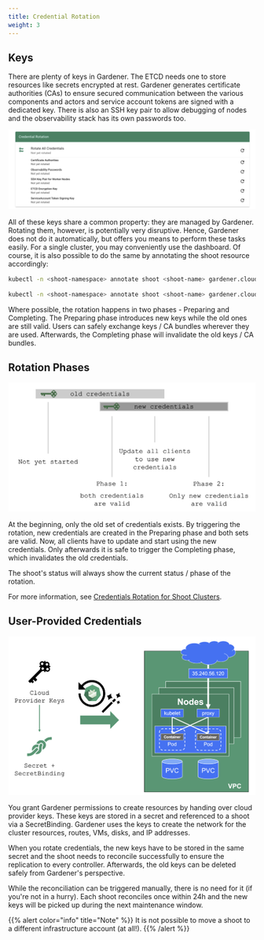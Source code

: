 ```yaml
---
title: Credential Rotation
weight: 3
---
```


## Keys

There are plenty of keys in Gardener. The ETCD needs one to store resources like secrets encrypted at rest. Gardener generates certificate authorities (CAs) to ensure secured communication between the various components and actors and service account tokens are signed with a dedicated key. There is also an SSH key pair to allow debugging of nodes and the observability stack has its own passwords too.

![keys](./images/keys.png)

All of these keys share a common property: they are managed by Gardener. Rotating them, however, is potentially very disruptive. Hence, Gardener does not do it automatically, but offers you means to perform these tasks easily. For a single cluster, you may conveniently use the dashboard. Of course, it is also possible to do the same by annotating the shoot resource accordingly:

```bash
kubectl -n <shoot-namespace> annotate shoot <shoot-name> gardener.cloud/operation=rotate-credentials-start
```

```bash
kubectl -n <shoot-namespace> annotate shoot <shoot-name> gardener.cloud/operation=rotate-credentials-complete​
```

Where possible, the rotation happens in two phases - Preparing and Completing. The Preparing phase introduces new keys while the old ones are still valid. Users can safely exchange keys / CA bundles wherever they are used. Afterwards, the Completing phase will invalidate the old keys / CA bundles.

## Rotation Phases

![rotation-phases](./images/rotation-phases.png)

At the beginning, only the old set of credentials exists. By triggering the rotation, new credentials are created in the Preparing phase and both sets are valid. Now, all clients have to update and start using the new credentials. Only afterwards it is safe to trigger the Completing phase, which invalidates the old credentials.

The shoot's status will always show the current status / phase of the rotation.

For more information, see [Credentials Rotation for Shoot Clusters](https://github.com/gardener/gardener/blob/master/docs/usage/shoot-operations/shoot_credentials_rotation.md).

## User-Provided Credentials

![user-provided-keys](./images/user-provided-keys.png)

You grant Gardener permissions to create resources by handing over cloud provider keys. These keys are stored in a secret and referenced to a shoot via a SecretBinding. Gardener uses the keys to create the network for the cluster resources, routes, VMs, disks, and IP addresses.

When you rotate credentials, the new keys have to be stored in the same secret and the shoot needs to reconcile successfully to ensure the replication to every controller. Afterwards, the old keys can be deleted safely from Gardener's perspective.

While the reconciliation can be triggered manually, there is no need for it (if you're not in a hurry). Each shoot reconciles once within 24h and the new keys will be picked up during the next maintenance window.

{{% alert color="info"  title="Note" %}}
It is not possible to move a shoot to a different infrastructure account (at all!).
{{% /alert %}}
